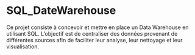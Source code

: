 # SQL_DateWarehouse
Ce projet consiste à concevoir et mettre en place un Data Warehouse en utilisant SQL. L’objectif est de centraliser des données provenant de différentes sources afin de faciliter leur analyse, leur nettoyage et leur visualisation.

